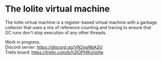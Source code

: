 # The Iolite virtual machine

The Iolite virtual machine is a register-based virtual machine with a garbage collector that uses a mix of reference counting and tracing to ensure that GC runs don't stop execution of any other threads.

Work in progress.  
Discord server: https://discord.gg/VN2ggNbA2U  
Trello board: https://trello.com/b/h2IOPH9U/iolite
